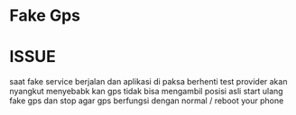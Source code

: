 # Fake Gps

# ISSUE
saat fake service berjalan dan aplikasi di paksa berhenti test provider akan nyangkut menyebabk kan gps tidak bisa mengambil posisi asli
start ulang fake gps dan stop agar gps berfungsi dengan normal / reboot your phone

